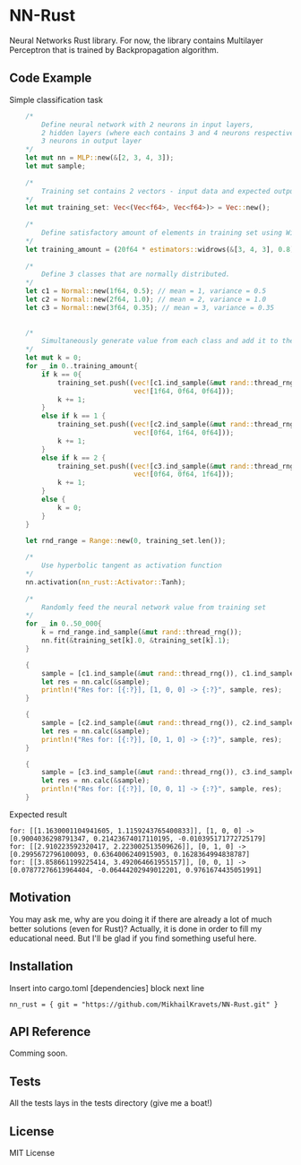 # NN-Rust
Neural Networks Rust library. For now, the library contains Multilayer Perceptron that is trained by Backpropagation algorithm.

## Code Example
Simple classification task
```rust
    /*
        Define neural network with 2 neurons in input layers,
        2 hidden layers (where each contains 3 and 4 neurons respectively),
        3 neurons in output layer
    */
    let mut nn = MLP::new(&[2, 3, 4, 3]);
    let mut sample;
    
    /*
        Training set contains 2 vectors - input data and expected output for that input
    */
    let mut training_set: Vec<(Vec<f64>, Vec<f64>)> = Vec::new();
    
    /*
        Define satisfactory amount of elements in training set using Widrow's rule of thumb
    */
    let training_amount = (20f64 * estimators::widrows(&[3, 4, 3], 0.8)) as i32;
    
    /*
        Define 3 classes that are normally distributed.
    */
    let c1 = Normal::new(1f64, 0.5); // mean = 1, variance = 0.5
    let c2 = Normal::new(2f64, 1.0); // mean = 2, variance = 1.0
    let c3 = Normal::new(3f64, 0.35); // mean = 3, variance = 0.35
    
    
    /*
        Simultaneously generate value from each class and add it to the training set
    */
    let mut k = 0;
    for _ in 0..training_amount{
        if k == 0{
            training_set.push((vec![c1.ind_sample(&mut rand::thread_rng()), c1.ind_sample(&mut rand::thread_rng())],
                               vec![1f64, 0f64, 0f64]));
            k += 1;
        }
        else if k == 1 {
            training_set.push((vec![c2.ind_sample(&mut rand::thread_rng()), c2.ind_sample(&mut rand::thread_rng())],
                               vec![0f64, 1f64, 0f64]));
            k += 1;
        }
        else if k == 2 {
            training_set.push((vec![c3.ind_sample(&mut rand::thread_rng()), c3.ind_sample(&mut rand::thread_rng())],
                               vec![0f64, 0f64, 1f64]));
            k += 1;
        }
        else {
            k = 0;
        }
    }

    let rnd_range = Range::new(0, training_set.len());
    
    /*
        Use hyperbolic tangent as activation function
    */
    nn.activation(nn_rust::Activator::Tanh);
    
    /*
        Randomly feed the neural network value from training set
    */
    for _ in 0..50_000{
        k = rnd_range.ind_sample(&mut rand::thread_rng());
        nn.fit(&training_set[k].0, &training_set[k].1);
    }

    {
        sample = [c1.ind_sample(&mut rand::thread_rng()), c1.ind_sample(&mut rand::thread_rng())];
        let res = nn.calc(&sample);
        println!("Res for: [{:?}], [1, 0, 0] -> {:?}", sample, res);
    }

    {
        sample = [c2.ind_sample(&mut rand::thread_rng()), c2.ind_sample(&mut rand::thread_rng())];
        let res = nn.calc(&sample);
        println!("Res for: [{:?}], [0, 1, 0] -> {:?}", sample, res);
    }

    {
        sample = [c3.ind_sample(&mut rand::thread_rng()), c3.ind_sample(&mut rand::thread_rng())];
        let res = nn.calc(&sample);
        println!("Res for: [{:?}], [0, 0, 1] -> {:?}", sample, res);
    }
```
Expected result
```
for: [[1.1630001104941605, 1.1159243765400833]], [1, 0, 0] -> [0.9004036298791347, 0.21423674017110195, -0.010395171772725179]
for: [[2.910223592320417, 2.223002513509626]], [0, 1, 0] -> [0.2995672796100093, 0.6364006240915903, 0.1628364994838787]
for: [[3.858661199225414, 3.492064661955157]], [0, 0, 1] -> [0.07877276613964404, -0.06444202949012201, 0.9761674435051991]
```

## Motivation
You may ask me, why are you doing it if there are already a lot of much better solutions (even for Rust)? Actually, it is done in order to fill my educational need. But I'll be glad if you find something useful here.

## Installation
Insert into cargo.toml [dependencies] block next line
```
nn_rust = { git = "https://github.com/MikhailKravets/NN-Rust.git" }
```

## API Reference
Comming soon.

## Tests
All the tests lays in the tests directory (give me a boat!)

## License
MIT License
